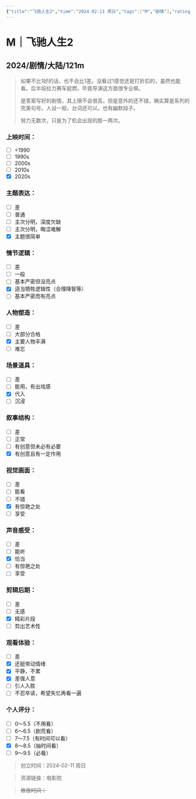 ```yaml
---
{"title":"飞驰人生2","time":"2024-02-11 周日","tags":["M","剧情"],"rating":"8.0","dg-publish":true,"permalink":"/300 评价/M/新近看过/飞驰人生2/","dgPassFrontmatter":true,"created":"2024-02-11T23:50:57.412+08:00","updated":"2024-02-12T00:01:07.363+08:00"}
---
```


# M｜飞驰人生2
## 2024/剧情/大陆/121m
>如果不比1好的话，也不会比1差。没看过1感觉还是打折扣的，虽然也能看。后半段拉力赛车挺燃，毕竟导演这方面很专业嘛。
>
>是答案写好的剧情，其上限不会很高，但是意外的还不错，确实算是系列的完美句号。人设一般，台词还可以。也有幽默段子。
>
>努力无数次，只是为了机会出现的那一两次。
### 上映时间：
- [ ] <1990
- [ ] 1990s
- [ ] 2000s
- [ ] 2010s
- [x] 2020s
### 主题表达：
- [ ] 差
- [ ] 普通
- [ ] 主次分明，深度欠缺
- [ ] 主次分明，晦涩难解
- [x] 主题很简单
### 情节逻辑：
- [ ] 差
- [ ] 一般
- [ ] 基本严密但没亮点
- [x] 适当牺牲逻辑性（合理降智等）
- [ ] 基本严密而有亮点
### 人物塑造：
- [ ] 差
- [ ] 大部分合格
- [x] 主要人物丰满
- [ ] 难忘
### 场景道具：
- [ ] 差
- [ ] 能用，有出戏感
- [x] 代入
- [ ] 沉浸
### 叙事结构：
- [ ] 差
- [ ] 正常
- [ ] 有创意但未必有必要
- [x] 有创意且有一定作用
### 视觉画面：
- [ ] 差
- [ ] 能看
- [ ] 不错
- [x] 有惊艳之处
- [ ] 享受
### 声音感受：
- [ ] 差
- [ ] 能听
- [x] 恰当
- [ ] 有惊艳之处
- [ ] 享受
### 剪辑后期：
- [ ] 差
- [ ] 无感
- [x] 精彩片段
- [ ] 剪出艺术性
### 观看体验：
- [ ] 差
- [x] 还挺带动情绪
- [x] 平静，不累
- [x] 差强人意
- [ ] 引人入胜
- [ ] 不忍卒读，希望失忆再看一遍
### 个人评分：
- [ ] 0～5.5（不用看）
- [ ] 6～6.5（剧荒看）
- [ ] 7～7.5（有时间可以看）
- [x] 8～8.5（抽时间看）
- [ ] 9～9.5（必看）

>创立时间：2024-02-11 周日

>资源链接：电影院

>~~修改时间：~~



